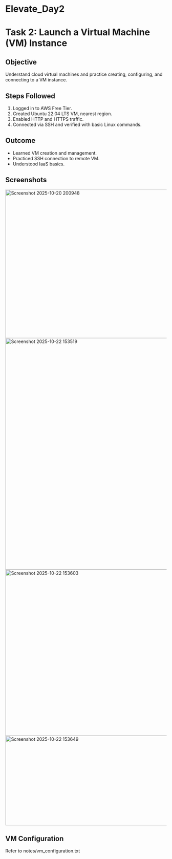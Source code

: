 # Elevate_Day2

# Task 2: Launch a Virtual Machine (VM) Instance

## Objective
Understand cloud virtual machines and practice creating, configuring, and connecting to a VM instance.

## Steps Followed
1. Logged in to AWS Free Tier.
2. Created Ubuntu 22.04 LTS VM, nearest region.
3. Enabled HTTP and HTTPS traffic.
4. Connected via SSH and verified with basic Linux commands.

## Outcome
- Learned VM creation and management.
- Practiced SSH connection to remote VM.
- Understood IaaS basics.

## Screenshots

<img width="1890" height="464" alt="Screenshot 2025-10-20 200948" src="https://github.com/user-attachments/assets/66c34f44-0797-489c-822c-bee5ee4acb15" />


<img width="1868" height="724" alt="Screenshot 2025-10-22 153519" src="https://github.com/user-attachments/assets/44f10a92-28e5-455d-ab86-6dcc95c6d991" />

<img width="1292" height="519" alt="Screenshot 2025-10-22 153603" src="https://github.com/user-attachments/assets/e3f3c1eb-ee02-456f-8be7-9a49a7ee352b" />

<img width="1512" height="280" alt="Screenshot 2025-10-22 153649" src="https://github.com/user-attachments/assets/2c7c63f2-fdda-4685-96e7-2a287ea1ccd6" />


## VM Configuration
Refer to notes/vm_configuration.txt
